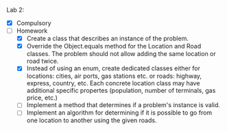 Lab 2:


* [x] Compulsory
* [ ] Homework
  *   [x]  Create a class that describes an instance of the problem.
  * [x] Override the Object.equals method for the Location and Road classes. The problem should not allow adding the same location or road twice.
  * [x] Instead of using an enum, create dedicated classes either for locations: cities, air ports, gas stations etc. or roads: highway, express, country, etc. Each concrete location class may have additional specific propertes (population, number of terminals, gas price, etc.)
  * [ ] Implement a method that determines if a problem's instance is valid.
  * [ ] Implement an algorithm for determining if it is possible to go from one location to another using the given roads.
